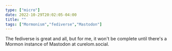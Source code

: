 ```yaml
---
type: ["micro"]
date: 2022-10-29T20:02:05-04:00
title: ""
tags: ["Mormonism","fediverse","Mastodon"]
---
```

The fediverse is great and all, but for me, it won't be complete until there's a Mormon instance of Mastodon at curelom.social.
